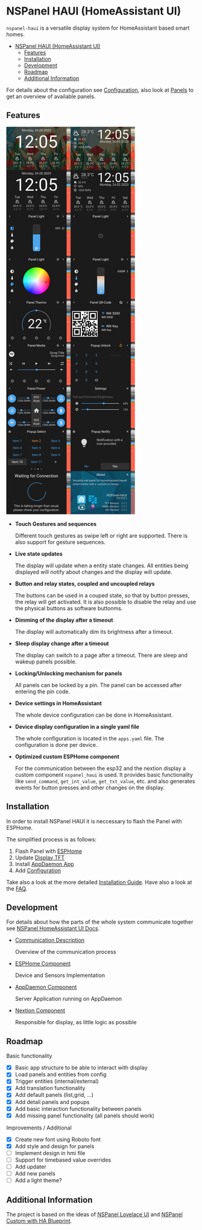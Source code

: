
# NSPanel HAUI (HomeAssistant UI)

`nspanel-haui` is a versatile display system for HomeAssistant based smart homes.

- [NSPanel HAUI (HomeAssistant UI)](#nspanel-haui-homeassistant-ui)
  - [Features](#features)
  - [Installation](#installation)
  - [Development](#development)
  - [Roadmap](#roadmap)
  - [Additional Information](#additional-information)

For details about the configuration see [Configuration](docs/Config.md), also look at [Panels](docs/panels/README.md) to get an overview of available panels.

## Features

![Overview](docs/assets/overview.png)

- **Touch Gestures and sequences**

  Different touch gestures as swipe left or right are supported. There is also support for gesture sequences.

- **Live state updates**

  The display will update when a entity state changes. All entities being displayed will notify about changes and the display will update.

- **Button and relay states, coupled and uncoupled relays**

  The buttons can be used in a couped state, so that by button presses, the relay will get activated. It is also possible to disable the relay and use the physical buttons as software buttonms.

- **Dimming of the display after a timeout**

  The display will automatically dim its brightness after a timeout.

- **Sleep display change after a timeout**

  The display can switch to a page after a timeout. There are sleep and wakeup panels possible.

- **Locking/Unlocking mechanism for panels**

  All panels can be locked by a pin. The panel can be accessed after entering the pin code.

- **Device settings in HomeAssistant**

  The whole device configuration can be done in HomeAssistant.

- **Device display configuration in a single yaml file**

  The whole configuration is located in the `apps.yaml` file. The configuration is done per device.

- **Optimized custom ESPHome component**

  For the communication between the esp32 and the nextion display a custom component `nspanel_haui` is used. It provides basic functionality like `send_command`, `get_int_value`, `get_txt_value`, etc. and also generates events for button presses and other changes on the display.

## Installation

In order to install NSPanel HAUI it is neccessary to flash the Panel with ESPHome.

The simplified process is as follows:

1. Flash Panel with [ESPHome](docs/ESPHome.md)
2. Update [Display TFT](docs/Nextion.md)
3. Install [AppDaemon App](docs/AppDaemon.md)
4. Add [Configuration](docs/Config.md)

Take also a look at the more detailed [Installation Guide](docs/Install.md). Have also a look at the [FAQ](docs/FAQ.md).

## Development

For details about how the parts of the whole system communicate together see [NSPanel HomeAssistant UI Docs](docs/README.md).

- [Communication Description](docs/Communication.md)

  Overview of the communication process

- [ESPHome Component](docs/ESPHome.md)

  Device and Sensors Implementation

- [AppDaemon Component](docs/AppDaemon.md)

  Server Application running on AppDaemon

- [Nextion Component](docs/Nextion.md)

  Responsible for display, as little logic as possible

## Roadmap

Basic functionality

- [x] Basic app structure to be able to interact with display
- [x] Load panels and entities from config
- [x] Trigger entities (internal/external)
- [x] Add translation functionality
- [x] Add default panels (list,grid, ...)
- [x] Add detail panels and popups
- [x] Add basic interaction functionality between panels
- [x] Add missing panel functionality (all panels should work)

Improvements / Additional

- [x] Create new font using Roboto font
- [x] Add style and design for panels
- [ ] Implement design in hmi file
- [ ] Support for timebased value overrides
- [ ] Add updater
- [ ] Add new panels
- [ ] Add a light theme?

## Additional Information

The project is based on the ideas of [NSPanel Lovelace UI](https://github.com/joBr99/nspanel-lovelace-ui) and [NSPanel Custom with HA Blueprint](https://github.com/Blackymas/NSPanel_HA_Blueprint).
